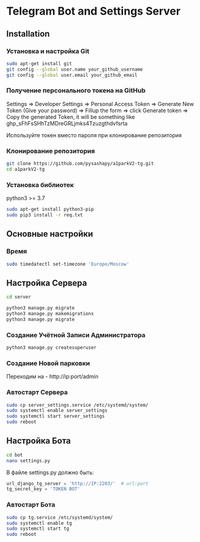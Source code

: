 # Telegram Bot and Settings Server

## Installation

### Установка и настройка Git
```bash
sudo apt-get install git
git config --global user.name your_github_username
git config --global user.email your_github_email
```

### Получение персонального токена на GitHub
Settings => Developer Settings => Personal Access Token => Generate New Token (Give your password) => Fillup the form => click Generate token => Copy the generated Token, it will be something like ghp_sFhFsSHhTzMDreGRLjmks4Tzuzgthdvfsrta

Используйте токен вместо пароля при клонирование репозитория 

### Клонирование репозитория
```bash
git clone https://github.com/pysashapy/a1parkV2-tg.git
cd a1parkV2-tg
```

### Установка библиотек

python3 >= 3.7

```bash
sudo apt-get install python3-pip
sudo pip3 install -r req.txt
```
## Основные настройки
### Время
```bash
sudo timedatectl set-timezone 'Europe/Moscow'
```

## Настройка Сервера
```bash
cd server
```

```bash
python3 manage.py migrate
python3 manage.py makemigrations
python3 manage.py migrate
```

### Создание Учётной Записи Администратора
```bash
python3 manage.py createsuperuser
```

### Создание Новой парковки
Переходим на - http://ip:port/admin


### Автостарт Сервера
```bash
sudo cp server_settings.service /etc/systemd/system/
sudo systemctl enable server_settings
sudo systemctl start server_settings
sudo reboot
```

## Настройка Бота
```bash
cd bot
nano settings.py
```

В файле settings.py должно быть: 
```python
url_django_tg_server = 'http://IP:2203/'  # url:port
tg_secret_key = 'TOKEN BOT'
```

### Автостарт Бота
```bash
sudo cp tg.service /etc/systemd/system/
sudo systemctl enable tg
sudo systemctl start tg
sudo reboot
```
